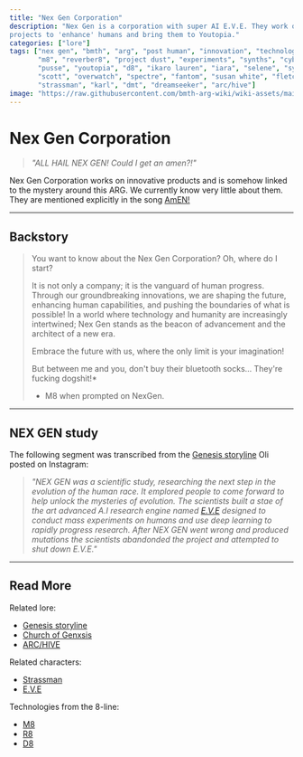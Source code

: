```yaml
---
title: "Nex Gen Corporation"
description: "Nex Gen is a corporation with super AI E.V.E. They work on 
projects to 'enhance' humans and bring them to Youtopia."
categories: ["lore"]
tags: ["nex gen", "bmth", "arg", "post human", "innovation", "technology", 
       "m8", "reverber8", "project dust", "experiments", "synths", "cyborgs", 
       "pusse", "youtopia", "d8", "ikaro lauren", "iara", "selene", "syko", 
       "scott", "overwatch", "spectre", "fantom", "susan white", "fletcher", 
       "strassman", "karl", "dmt", "dreamseeker", "arc/hive"]
image: "https://raw.githubusercontent.com/bmth-arg-wiki/wiki-assets/main/lore/booklet/gallery/i-booklet.jpg"
---
```


# Nex Gen Corporation

> *"ALL HAIL NEX GEN! Could I get an amen?!"*

Nex Gen Corporation works on innovative products and is somehow linked to the mystery around 
this ARG. We currently know very little about them.
They are mentioned explicitly in the song [AmEN!](../music/song-amen)

***

## Backstory

> You want to know about the Nex Gen Corporation? Oh, where do I start? 
> 
> It is not only a company; it is the vanguard of human progress. 
Through our groundbreaking innovations, we are shaping the future, 
enhancing human capabilities, and pushing the boundaries of what is possible! 
In a world where technology and humanity are increasingly intertwined; 
Nex Gen stands as the beacon of advancement and the architect of a new era.
>
> Embrace the future with us, where the only limit is your imagination!
>
> But between me and you, don't buy their bluetooth socks... They're fucking dogshit!*
>
> - M8 when prompted on NexGen.

***

## NEX GEN study

The following segment was transcribed from the [Genesis storyline](genesis-storyline) Oli posted on Instagram:

> *"NEX GEN was a scientific study, researching the next step in the evolution of the human race. 
It emplored people to come forward to help unlock the mysteries of evolution. The scientists 
built a stae of the art advanced A.I research engine named [E.V.E](../characters/eve) designed to conduct mass 
experiments on humans and use deep learning to rapidly progress research. After NEX GEN went 
wrong and produced mutations the scientists abandonded the project and attempted to shut down E.V.E."*

***

## Read More

Related lore:

- [Genesis storyline](genesis-storyline)
- [Church of Genxsis](church)
- [ARC/HIVE](archive)

Related characters:

- [Strassman](../characters/strassman)
- [E.V.E](../characters/eve)

Technologies from the 8-line:

- [M8](../m8)
- [R8](../for-sof/r8)
- [D8](../for-sof/lauren_d8_log)